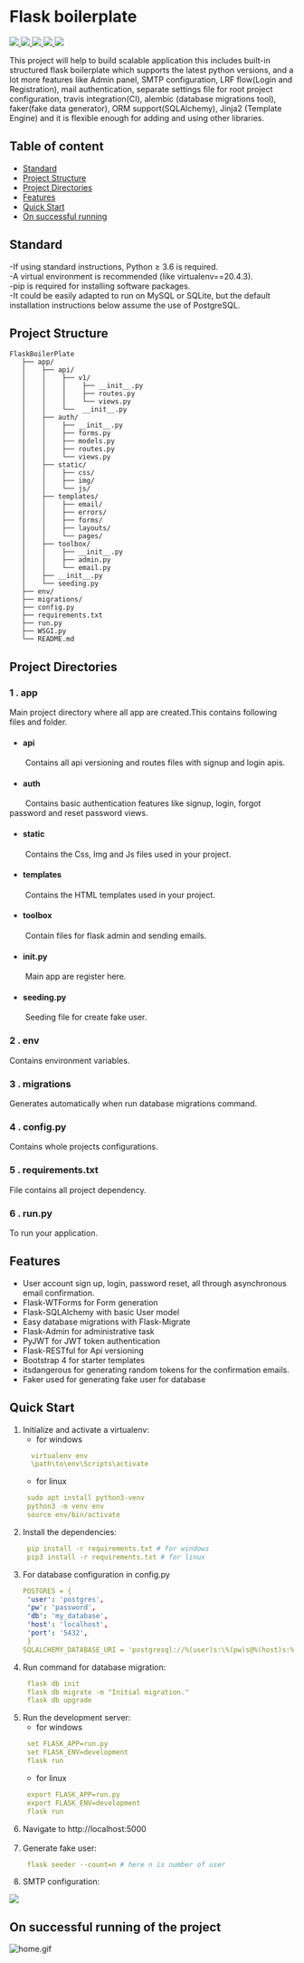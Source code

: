 # Flask boilerplate 
<a href="https://travis-ci.org/github/Mindinventory/Python-Project-Structure" style="pointer-events: stroke;" target="_blank">
<img src="https://travis-ci.org/Mindinventory/Python-Project-Structure.svg?branch=initial-setup">
</a>
<a href="https://travis-ci.org/github/Mindinventory/Python-Project-Structure" style="pointer-events: stroke;" target="_blank">
<img src="https://img.shields.io/github/issues/Mindinventory/Python-Project-Structure">
</a>
<a href="https://docs.python.org/3.8/" style="pointer-events: stroke;" target="_blank">
<img src="https://img.shields.io/badge/python-3.8-yellowgreen">
</a>
<a href="https://pip.pypa.io/en/stable/" style="pointer-events: stroke;" target="_blank">
<img src="https://img.shields.io/badge/pip%20v-21.0-orange">
</a>
<a href="https://flask.palletsprojects.com/en/1.1.x/" style="pointer-events: stroke;" target="_blank">
<img src="https://img.shields.io/badge/flask-1.1.2-red">
</a>

This project will help to build scalable application this includes built-in structured flask boilerplate which supports the latest python versions, and a lot more features like Admin panel,
SMTP configuration, LRF flow(Login and Registration), mail authentication, separate settings file for root project configuration, 
travis integration(CI), alembic (database migrations tool), faker(fake data generator), ORM support(SQLAlchemy), Jinja2 (Template Engine) and it is flexible enough for adding and using other libraries.  

## Table of content
- [Standard](#standard)
- [Project Structure](#project-structure)
- [Project Directories](#project-directories)
- [Features](#features)
- [Quick Start](#quick-start)
- [On successful running](#on-successful-running)
## Standard
-If using standard instructions, Python ≥ 3.6 is required.<br/>
-A virtual environment is recommended (like virtualenv==20.4.3).<br/>
-pip is required for installing software packages.<br/>
-It could be easily adapted to run on MySQL or SQLite, but the default installation instructions below assume the use of PostgreSQL.
## Project Structure
```
FlaskBoilerPlate
   ├── app/
   │    ├── api/
   │    │    ├── v1/
   │    │    │    ├── __init__.py
   │    │    │    ├── routes.py 
   │    │    │    └── views.py     
   │    │    └──  __init__.py
   │    ├── auth/   
   │    │    ├── __init__.py
   │    │    ├── forms.py
   │    │    ├── models.py
   │    │    ├── routes.py
   │    │    └── views.py
   │    ├── static/
   │    │    ├── css/
   │    │    ├── img/
   │    │    └── js/
   │    ├── templates/
   │    │    ├── email/
   │    │    ├── errors/
   │    │    ├── forms/ 
   │    │    ├── layouts/
   │    │    └── pages/ 
   │    ├── toolbox/
   │    │    ├── __init__.py 
   │    │    ├── admin.py
   │    │    └── email.py   
   │    ├── __init__.py
   │    └── seeding.py
   ├── env/
   ├── migrations/
   ├── config.py
   ├── requirements.txt
   ├── run.py
   ├── WSGI.py
   └── README.md
```
## Project Directories
### 1 . app
Main project directory where all app are created.This contains following files and folder. 
* #### api
&emsp;&emsp;Contains all api versioning and routes files with signup and login apis.
* #### auth
&emsp;&emsp;Contains basic authentication features like signup, login, forgot password and reset password views. 
* #### static
&emsp;&emsp;Contains the Css, Img and Js files used in your project.
* #### templates
&emsp;&emsp;Contains the HTML templates used in your project.
* #### toolbox
&emsp;&emsp;Contain files for flask admin and sending emails.
* #### init.py
&emsp;&emsp;Main app are register here.
* #### seeding.py
&emsp;&emsp;Seeding file for create fake user.
### 2 . env
Contains environment variables.
### 3 . migrations
Generates automatically when run database migrations command.
### 4 . config.py
Contains whole projects configurations. 
### 5 . requirements.txt
File contains all project dependency.
### 6 . run.py
To run your application.

## Features
* User account sign up, login, password reset, all through asynchronous email confirmation.
* Flask-WTForms for Form generation
* Flask-SQLAlchemy with basic User model
* Easy database migrations with Flask-Migrate
* Flask-Admin for administrative task
* PyJWT for JWT token authentication
* Flask-RESTful for Api versioning
* Bootstrap 4 for starter templates
* itsdangerous for generating random tokens for the confirmation emails.
* Faker used for generating fake user for database

## Quick Start
1. Initialize and activate a virtualenv:
   * for windows
   ```yaml
     virtualenv env
     \path\to\env\Scripts\activate
    ```
   * for linux
   ```yaml  
    sudo apt install python3-venv
    python3 -m venv env
    source env/bin/activate
   ```
2. Install the dependencies:
   ```yaml  
    pip install -r requirements.txt # for windows
    pip3 install -r requirements.txt # for linux
   ```
3. For database configuration in config.py
   ```yaml 
   POSTGRES = {
    'user': 'postgres',
    'pw': 'password',
    'db': 'my_database',
    'host': 'localhost',
    'port': '5432',
    }
   SQLALCHEMY_DATABASE_URI = 'postgresql://%(user)s:\%(pw)s@%(host)s:%(port)s/%(db)s' % POSTGRES 
   ```
4. Run command for database migration:
   ```yaml  
    flask db init
    flask db migrate -m "Initial migration."
    flask db upgrade
   ```
5. Run the development server:
   * for windows
   ```yaml  
    set FLASK_APP=run.py
    set FLASK_ENV=development
    flask run
   ```
   * for linux
   ```yaml  
    export FLASK_APP=run.py
    export FLASK_ENV=development
    flask run
   ```
6. Navigate to http://localhost:5000
   <br/>
   <br/>
7. Generate fake user:
   ```yaml  
    flask seeder --count=n # here n is number of user
   ```
8. SMTP configuration:

![](app/static/img/snippet.png)

## On successful running of the project
![home.gif](app/static/img/home.gif)
